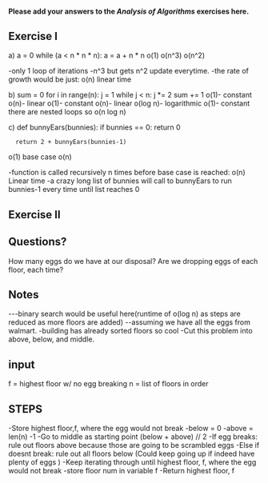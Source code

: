 #### Please add your answers to the ***Analysis of  Algorithms*** exercises here.

## Exercise I

a)  a = 0
    while (a < n * n * n):
      a = a + n * n
o(1)
o(n^3)
o(n^2)

-only 1 loop of iterations
-n^3 but gets n^2 update everytime.
-the rate of growth would be just: o(n) linear time




b)  sum = 0
    for i in range(n):
      j = 1
      while j < n:
        j *= 2
        sum += 1
o(1)- constant
o(n)- linear
o(1)- constant
o(n)- linear
o(log n)- logarithmic
o(1)- constant
there are nested loops so o(n log n)


c)  def bunnyEars(bunnies):
      if bunnies == 0:
        return 0

      return 2 + bunnyEars(bunnies-1)
o(1) base case
o(n)

-function is called recursively n times before base case is reached:  o(n) Linear time
-a crazy long list of bunnies will call to bunnyEars to run bunnies-1 every time until list reaches 0

## Exercise II

## Questions?
  How many eggs do we have at our disposal? 
  Are we dropping eggs of each floor, each time?

## Notes
---binary search would be useful here(runtime of o(log n) as steps are reduced as more floors are added)
--assuming we have all the eggs from walmart.
-building has already sorted floors so cool
-Cut this problem into above, below, and middle.

## input
f = highest floor w/ no egg breaking
n = list of floors in order 

## STEPS
-Store highest floor,f, where the egg would not break
-below = 0
-above = len(n) -1
-Go to middle as starting point (below + above) // 2
-If egg breaks:
 rule out floors above because those are going to be scrambled eggs
-Else if doesnt break:
 rule out all floors below (Could keep going up if indeed have plenty of eggs )
-Keep iterating through until highest floor, f,  where the egg would not break
-store floor num in variable f
-Return highest floor, f

